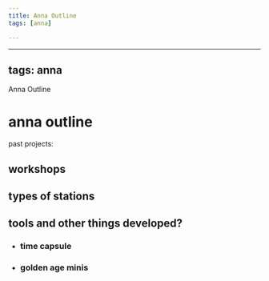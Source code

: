 ```yaml
---
title: Anna Outline
tags: [anna]

---
```


---
tags: anna
---
Anna Outline
# anna outline 
past projects:
## workshops

## types of stations

## tools and other things developed?
- ### time capsule

- ### golden age minis